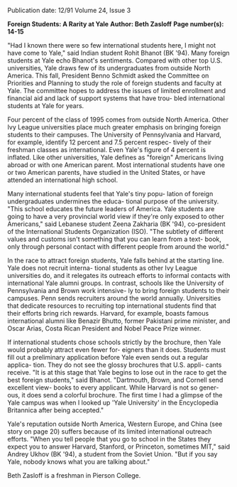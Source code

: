 Publication date: 12/91
Volume 24, Issue 3

**Foreign Students: A Rarity at Yale**
**Author: Beth Zasloff**
**Page number(s): 14-15**

"Had I known there were so few international 
students here, I might not have come to 
Yale," said Indian student Rohit Bhanot 
(BK '94). Many foreign students at Yale echo Bhanot's 
sentiments. Compared with other top U.S. universities, 
Yale draws few of its undergraduates from outside North 
America. This fall, President Benno Schmidt asked the 
Committee on Priorities and Planning to study the role 
of foreign students and faculty at Yale. The committee 
hopes to address the issues of limited enrollment and 
financial aid and lack of support systems that have trou-
bled international students at Yale for years. 

Four percent of the class of 1995 comes from outside 
North America. Other Ivy League universities place much 
greater emphasis on bringing foreign students to their 
campuses. The University of Pennsylvania and Harvard, 
for example, identify 12 percent and 7.5 percent respec-
tively of their freshman classes as international. Even Yale's 
figure of 4 percent is inflated. Like other universities, Yale 
defines as "foreign" Americans living abroad or with one 
American parent. Most international students have one or 
two American parents, have studied in the United States, 
or have attended an international high school.


Many international students feel that Yale's tiny popu-
lation of foreign undergraduates undermines the educa-
tional purpose of the university. "This school educates the 
future leaders of America. Yale students are going to have a 
very provincial world view if they're only exposed to other 
Americans," said Lebanese student Zeena Zakharia (BK 
'94), co-president of the International Students 
Organization (ISO). "The subtlety of different values and 
customs isn't something that you can learn from a text-
book, only through personal contact with different people 
from around the world." 

In the race to attract foreign students, Yale falls 
behind at the starting line. Yale does not recruit interna-
tional students as other Ivy League universities do, and it 
relegates its outreach efforts to informal contacts with 
international Yale alumni groups. In contrast, schools like 
the University of Pennsylvania and Brown work intensive-
ly to bring foreign students to their campuses. Penn sends 
recruiters around the world annually. Universities that 
dedicate resources to recruiting top international students 
find that their efforts bring rich rewards. Harvard, for 
example, boasts famous international alumni like Benazir 
Bhutto, former Pakistani prime minister, and Oscar Arias, 
Costa Rican President and Nobel Peace Prize winner. 

If international students chose schools strictly by the 
brochure, then Yale would probably attract even fewer for-
eigners than it does. Students must fill out a preliminary 
application before Yale even sends out a regular applica-
tion. They do not see the glossy brochures that U.S. appli-
cants receive. "It is at this stage that Yale begins to lose out 
in the race to get the best foreign students," said Bhanot. 
"Dartmouth, Brown, and Cornell send excellent view-
books to every applicant. While Harvard is not so gener-
ous, it does send a colorful brochure. The first time I had 
a glimpse of the Yale campus was when I looked up 'Yale 
University' in the Encyclopedia Britannica after being 
accepted." 

Yale's reputation outside North America, Western 
Europe, and China (see story on page 20) suffers because 
of its limited international outreach efforts. "When you 
tell people that you go to school in the States they expect 
you to answer Harvard, Stanford, or Princeton, sometimes 
MIT," said Andrey Ukhov (BK '94), a student from the 
Soviet Union. "But if you say Yale, nobody knows what 
you are talking about." 

Beth Zasloff is a freshman in Pierson College.